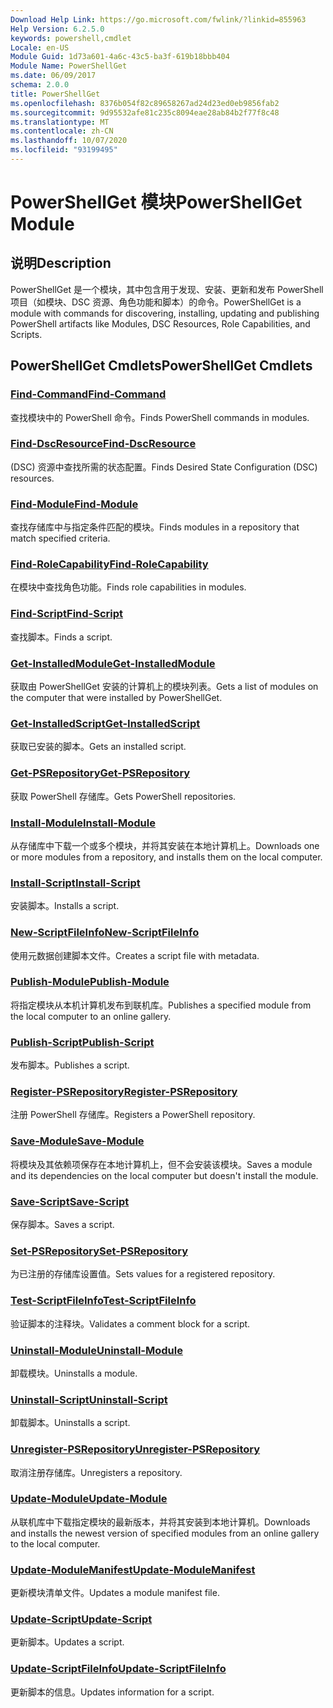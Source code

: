 ```yaml
---
Download Help Link: https://go.microsoft.com/fwlink/?linkid=855963
Help Version: 6.2.5.0
keywords: powershell,cmdlet
Locale: en-US
Module Guid: 1d73a601-4a6c-43c5-ba3f-619b18bbb404
Module Name: PowerShellGet
ms.date: 06/09/2017
schema: 2.0.0
title: PowerShellGet
ms.openlocfilehash: 8376b054f82c89658267ad24d23ed0eb9856fab2
ms.sourcegitcommit: 9d95532afe81c235c8094eae28ab84b2f77f8c48
ms.translationtype: MT
ms.contentlocale: zh-CN
ms.lasthandoff: 10/07/2020
ms.locfileid: "93199495"
---
```

# <span data-ttu-id="83d14-103">PowerShellGet 模块</span><span class="sxs-lookup"><span data-stu-id="83d14-103">PowerShellGet Module</span></span>

## <span data-ttu-id="83d14-104">说明</span><span class="sxs-lookup"><span data-stu-id="83d14-104">Description</span></span>

<span data-ttu-id="83d14-105">PowerShellGet 是一个模块，其中包含用于发现、安装、更新和发布 PowerShell 项目（如模块、DSC 资源、角色功能和脚本）的命令。</span><span class="sxs-lookup"><span data-stu-id="83d14-105">PowerShellGet is a module with commands for discovering, installing, updating and publishing PowerShell artifacts like Modules, DSC Resources, Role Capabilities, and Scripts.</span></span>

## <span data-ttu-id="83d14-106">PowerShellGet Cmdlets</span><span class="sxs-lookup"><span data-stu-id="83d14-106">PowerShellGet Cmdlets</span></span>

### [<span data-ttu-id="83d14-107">Find-Command</span><span class="sxs-lookup"><span data-stu-id="83d14-107">Find-Command</span></span>](Find-Command.md)
<span data-ttu-id="83d14-108">查找模块中的 PowerShell 命令。</span><span class="sxs-lookup"><span data-stu-id="83d14-108">Finds PowerShell commands in modules.</span></span>

### [<span data-ttu-id="83d14-109">Find-DscResource</span><span class="sxs-lookup"><span data-stu-id="83d14-109">Find-DscResource</span></span>](Find-DscResource.md)
<span data-ttu-id="83d14-110"> (DSC) 资源中查找所需的状态配置。</span><span class="sxs-lookup"><span data-stu-id="83d14-110">Finds Desired State Configuration (DSC) resources.</span></span>

### [<span data-ttu-id="83d14-111">Find-Module</span><span class="sxs-lookup"><span data-stu-id="83d14-111">Find-Module</span></span>](Find-Module.md)
<span data-ttu-id="83d14-112">查找存储库中与指定条件匹配的模块。</span><span class="sxs-lookup"><span data-stu-id="83d14-112">Finds modules in a repository that match specified criteria.</span></span>

### [<span data-ttu-id="83d14-113">Find-RoleCapability</span><span class="sxs-lookup"><span data-stu-id="83d14-113">Find-RoleCapability</span></span>](Find-RoleCapability.md)
<span data-ttu-id="83d14-114">在模块中查找角色功能。</span><span class="sxs-lookup"><span data-stu-id="83d14-114">Finds role capabilities in modules.</span></span>

### [<span data-ttu-id="83d14-115">Find-Script</span><span class="sxs-lookup"><span data-stu-id="83d14-115">Find-Script</span></span>](Find-Script.md)
<span data-ttu-id="83d14-116">查找脚本。</span><span class="sxs-lookup"><span data-stu-id="83d14-116">Finds a script.</span></span>

### [<span data-ttu-id="83d14-117">Get-InstalledModule</span><span class="sxs-lookup"><span data-stu-id="83d14-117">Get-InstalledModule</span></span>](Get-InstalledModule.md)
<span data-ttu-id="83d14-118">获取由 PowerShellGet 安装的计算机上的模块列表。</span><span class="sxs-lookup"><span data-stu-id="83d14-118">Gets a list of modules on the computer that were installed by PowerShellGet.</span></span>

### [<span data-ttu-id="83d14-119">Get-InstalledScript</span><span class="sxs-lookup"><span data-stu-id="83d14-119">Get-InstalledScript</span></span>](Get-InstalledScript.md)
<span data-ttu-id="83d14-120">获取已安装的脚本。</span><span class="sxs-lookup"><span data-stu-id="83d14-120">Gets an installed script.</span></span>

### [<span data-ttu-id="83d14-121">Get-PSRepository</span><span class="sxs-lookup"><span data-stu-id="83d14-121">Get-PSRepository</span></span>](Get-PSRepository.md)
<span data-ttu-id="83d14-122">获取 PowerShell 存储库。</span><span class="sxs-lookup"><span data-stu-id="83d14-122">Gets PowerShell repositories.</span></span>

### [<span data-ttu-id="83d14-123">Install-Module</span><span class="sxs-lookup"><span data-stu-id="83d14-123">Install-Module</span></span>](Install-Module.md)
<span data-ttu-id="83d14-124">从存储库中下载一个或多个模块，并将其安装在本地计算机上。</span><span class="sxs-lookup"><span data-stu-id="83d14-124">Downloads one or more modules from a repository, and installs them on the local computer.</span></span>

### [<span data-ttu-id="83d14-125">Install-Script</span><span class="sxs-lookup"><span data-stu-id="83d14-125">Install-Script</span></span>](Install-Script.md)
<span data-ttu-id="83d14-126">安装脚本。</span><span class="sxs-lookup"><span data-stu-id="83d14-126">Installs a script.</span></span>

### [<span data-ttu-id="83d14-127">New-ScriptFileInfo</span><span class="sxs-lookup"><span data-stu-id="83d14-127">New-ScriptFileInfo</span></span>](New-ScriptFileInfo.md)
<span data-ttu-id="83d14-128">使用元数据创建脚本文件。</span><span class="sxs-lookup"><span data-stu-id="83d14-128">Creates a script file with metadata.</span></span>

### [<span data-ttu-id="83d14-129">Publish-Module</span><span class="sxs-lookup"><span data-stu-id="83d14-129">Publish-Module</span></span>](Publish-Module.md)
<span data-ttu-id="83d14-130">将指定模块从本机计算机发布到联机库。</span><span class="sxs-lookup"><span data-stu-id="83d14-130">Publishes a specified module from the local computer to an online gallery.</span></span>

### [<span data-ttu-id="83d14-131">Publish-Script</span><span class="sxs-lookup"><span data-stu-id="83d14-131">Publish-Script</span></span>](Publish-Script.md)
<span data-ttu-id="83d14-132">发布脚本。</span><span class="sxs-lookup"><span data-stu-id="83d14-132">Publishes a script.</span></span>

### [<span data-ttu-id="83d14-133">Register-PSRepository</span><span class="sxs-lookup"><span data-stu-id="83d14-133">Register-PSRepository</span></span>](Register-PSRepository.md)
<span data-ttu-id="83d14-134">注册 PowerShell 存储库。</span><span class="sxs-lookup"><span data-stu-id="83d14-134">Registers a PowerShell repository.</span></span>

### [<span data-ttu-id="83d14-135">Save-Module</span><span class="sxs-lookup"><span data-stu-id="83d14-135">Save-Module</span></span>](Save-Module.md)
<span data-ttu-id="83d14-136">将模块及其依赖项保存在本地计算机上，但不会安装该模块。</span><span class="sxs-lookup"><span data-stu-id="83d14-136">Saves a module and its dependencies on the local computer but doesn't install the module.</span></span>

### [<span data-ttu-id="83d14-137">Save-Script</span><span class="sxs-lookup"><span data-stu-id="83d14-137">Save-Script</span></span>](Save-Script.md)
<span data-ttu-id="83d14-138">保存脚本。</span><span class="sxs-lookup"><span data-stu-id="83d14-138">Saves a script.</span></span>

### [<span data-ttu-id="83d14-139">Set-PSRepository</span><span class="sxs-lookup"><span data-stu-id="83d14-139">Set-PSRepository</span></span>](Set-PSRepository.md)
<span data-ttu-id="83d14-140">为已注册的存储库设置值。</span><span class="sxs-lookup"><span data-stu-id="83d14-140">Sets values for a registered repository.</span></span>

### [<span data-ttu-id="83d14-141">Test-ScriptFileInfo</span><span class="sxs-lookup"><span data-stu-id="83d14-141">Test-ScriptFileInfo</span></span>](Test-ScriptFileInfo.md)
<span data-ttu-id="83d14-142">验证脚本的注释块。</span><span class="sxs-lookup"><span data-stu-id="83d14-142">Validates a comment block for a script.</span></span>

### [<span data-ttu-id="83d14-143">Uninstall-Module</span><span class="sxs-lookup"><span data-stu-id="83d14-143">Uninstall-Module</span></span>](Uninstall-Module.md)
<span data-ttu-id="83d14-144">卸载模块。</span><span class="sxs-lookup"><span data-stu-id="83d14-144">Uninstalls a module.</span></span>

### [<span data-ttu-id="83d14-145">Uninstall-Script</span><span class="sxs-lookup"><span data-stu-id="83d14-145">Uninstall-Script</span></span>](Uninstall-Script.md)
<span data-ttu-id="83d14-146">卸载脚本。</span><span class="sxs-lookup"><span data-stu-id="83d14-146">Uninstalls a script.</span></span>

### [<span data-ttu-id="83d14-147">Unregister-PSRepository</span><span class="sxs-lookup"><span data-stu-id="83d14-147">Unregister-PSRepository</span></span>](Unregister-PSRepository.md)
<span data-ttu-id="83d14-148">取消注册存储库。</span><span class="sxs-lookup"><span data-stu-id="83d14-148">Unregisters a repository.</span></span>

### [<span data-ttu-id="83d14-149">Update-Module</span><span class="sxs-lookup"><span data-stu-id="83d14-149">Update-Module</span></span>](Update-Module.md)
<span data-ttu-id="83d14-150">从联机库中下载指定模块的最新版本，并将其安装到本地计算机。</span><span class="sxs-lookup"><span data-stu-id="83d14-150">Downloads and installs the newest version of specified modules from an online gallery to the local computer.</span></span>

### [<span data-ttu-id="83d14-151">Update-ModuleManifest</span><span class="sxs-lookup"><span data-stu-id="83d14-151">Update-ModuleManifest</span></span>](Update-ModuleManifest.md)
<span data-ttu-id="83d14-152">更新模块清单文件。</span><span class="sxs-lookup"><span data-stu-id="83d14-152">Updates a module manifest file.</span></span>

### [<span data-ttu-id="83d14-153">Update-Script</span><span class="sxs-lookup"><span data-stu-id="83d14-153">Update-Script</span></span>](Update-Script.md)
<span data-ttu-id="83d14-154">更新脚本。</span><span class="sxs-lookup"><span data-stu-id="83d14-154">Updates a script.</span></span>

### [<span data-ttu-id="83d14-155">Update-ScriptFileInfo</span><span class="sxs-lookup"><span data-stu-id="83d14-155">Update-ScriptFileInfo</span></span>](Update-ScriptFileInfo.md)
<span data-ttu-id="83d14-156">更新脚本的信息。</span><span class="sxs-lookup"><span data-stu-id="83d14-156">Updates information for a script.</span></span>


